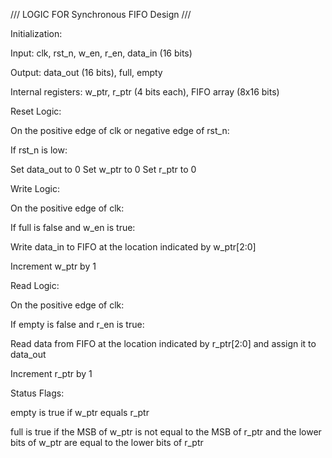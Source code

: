 /// LOGIC FOR Synchronous FIFO Design ///

Initialization:

Input: clk, rst_n, w_en, r_en, data_in (16 bits)

Output: data_out (16 bits), full, empty

Internal registers: w_ptr, r_ptr (4 bits each), FIFO array (8x16 bits)


Reset Logic:

On the positive edge of clk or negative edge of rst_n:

If rst_n is low:

Set data_out to 0
Set w_ptr to 0
Set r_ptr to 0


Write Logic:

On the positive edge of clk:

If full is false and w_en is true:

Write data_in to FIFO at the location indicated by w_ptr[2:0]

Increment w_ptr by 1


Read Logic:

On the positive edge of clk:

If empty is false and r_en is true:

Read data from FIFO at the location indicated by r_ptr[2:0] and assign it to data_out

Increment r_ptr by 1


Status Flags:

empty is true if w_ptr equals r_ptr

full is true if the MSB of w_ptr is not equal to the MSB of r_ptr and the lower bits of w_ptr are equal to the lower bits of r_ptr
